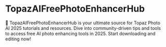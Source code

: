 # TopazAIFreePhotoEnhancerHub
📸 TopazAIFreePhotoEnhancerHub is your ultimate source for Topaz Photo AI 2025 tutorials and resources. Dive into community-driven tips and tools to access free AI photo enhancing tools in 2025. Start downloading and editing now!
